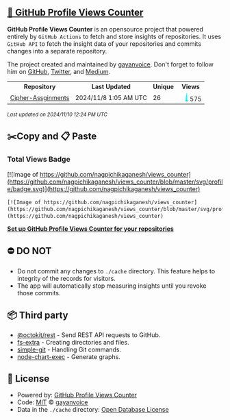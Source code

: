 ## [🚀 GitHub Profile Views Counter](https://github.com/gayanvoice/github-profile-views-counter)
**GitHub Profile Views Counter** is an opensource project that powered entirely by  `GitHub Actions` to fetch and store insights of repositories.
It uses `GitHub API` to fetch the insight data of your repositories and commits changes into a separate repository.

The project created and maintained by [gayanvoice](https://github.com/gayanvoice). Don't forget to follow him on [GitHub](https://github.com/gayanvoice), [Twitter](https://twitter.com/gayanvoice), and [Medium](https://gayanvoice.medium.com/).

<table>
	<tr>
		<th>
			Repository
		</th>
		<th>
			Last Updated
		</th>
		<th>
			Unique
		</th>
		<th>
			Views
		</th>
	</tr>
	<tr>
		<td>
			<a href="https://github.com/nagpichikaganesh/views_counter/tree/master/readme/849790671/year.md">
				Cipher-Assginments
			</a>
		</td>
		<td>
			2024/11/8 1:05 AM UTC
		</td>
		<td>
			26
		</td>
		<td>
			<img alt="Response time graph" src="https://github.com/nagpichikaganesh/views_counter/raw/master/graph/849790671/small/year.png" height="20"> 575
		</td>
	</tr>
</table>

<small><i>Last updated on 2024/11/10 12:24 PM UTC</i></small>

## ✂️Copy and 📋 Paste
### Total Views Badge
[![Image of https://github.com/nagpichikaganesh/views_counter](https://github.com/nagpichikaganesh/views_counter/blob/master/svg/profile/badge.svg)](https://github.com/nagpichikaganesh/views_counter)

```readme
[![Image of https://github.com/nagpichikaganesh/views_counter](https://github.com/nagpichikaganesh/views_counter/blob/master/svg/profile/badge.svg)](https://github.com/nagpichikaganesh/views_counter)
```
[**Set up GitHub Profile Views Counter for your repositories**](https://github.com/gayanvoice/github-profile-views-counter)
## ⛔ DO NOT
- Do not commit any changes to `./cache` directory. This feature helps to integrity of the records for visitors.
- The app will automatically stop measuring insights until you revoke those commits.
## 📦 Third party

- [@octokit/rest](https://www.npmjs.com/package/@octokit/rest) - Send REST API requests to GitHub.
- [fs-extra](https://www.npmjs.com/package/fs-extra) - Creating directories and files.
- [simple-git](https://www.npmjs.com/package/simple-git) - Handling Git commands.
- [node-chart-exec](https://www.npmjs.com/package/node-chart-exec) - Generate graphs.
## 📄 License
- Powered by: [GitHub Profile Views Counter](https://github.com/gayanvoice/github-profile-views-counter)
- Code: [MIT](./LICENSE) © [gayanvoice](https://github.com/gayanvoice)
- Data in the `./cache` directory: [Open Database License](https://opendatacommons.org/licenses/odbl/1-0/)
